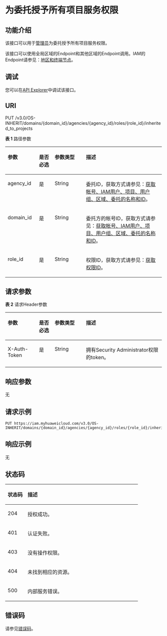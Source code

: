 # 为委托授予所有项目服务权限<a name="iam_12_0015"></a>

## 功能介绍<a name="section172361416719"></a>

该接口可以用于[管理员](https://support.huaweicloud.com/usermanual-iam/iam_01_0001.html)为委托授予所有项目服务权限。

该接口可以使用全局区域的Endpoint和其他区域的Endpoint调用。IAM的Endpoint请参见：[地区和终端节点](https://developer.huaweicloud.com/endpoint?IAM)。

## 调试<a name="section1226320381463"></a>

您可以在[API Explorer](https://apiexplorer.developer.huaweicloud.com/apiexplorer/doc?product=IAM&api=AssociateAgencyWithAllProjectsPermission)中调试该接口。

## URI<a name="section8239184111713"></a>

PUT /v3.0/OS-INHERIT/domains/\{domain\_id\}/agencies/\{agency\_id\}/roles/\{role\_id\}/inherited\_to\_projects

**表 1**  路径参数

<a name="table16240841373"></a>
<table><thead align="left"><tr id="row731574118716"><th class="cellrowborder" valign="top" width="20%" id="mcps1.2.5.1.1"><p id="p031511411774"><a name="p031511411774"></a><a name="p031511411774"></a>参数</p>
</th>
<th class="cellrowborder" valign="top" width="10%" id="mcps1.2.5.1.2"><p id="p53151541177"><a name="p53151541177"></a><a name="p53151541177"></a>是否必选</p>
</th>
<th class="cellrowborder" valign="top" width="20%" id="mcps1.2.5.1.3"><p id="p1731544115714"><a name="p1731544115714"></a><a name="p1731544115714"></a>参数类型</p>
</th>
<th class="cellrowborder" valign="top" width="50%" id="mcps1.2.5.1.4"><p id="p133151041478"><a name="p133151041478"></a><a name="p133151041478"></a>描述</p>
</th>
</tr>
</thead>
<tbody><tr id="row17315144112715"><td class="cellrowborder" valign="top" width="20%" headers="mcps1.2.5.1.1 "><p id="p183151541975"><a name="p183151541975"></a><a name="p183151541975"></a>agency_id</p>
</td>
<td class="cellrowborder" valign="top" width="10%" headers="mcps1.2.5.1.2 "><p id="p2315164111717"><a name="p2315164111717"></a><a name="p2315164111717"></a>是</p>
</td>
<td class="cellrowborder" valign="top" width="20%" headers="mcps1.2.5.1.3 "><p id="p33159412714"><a name="p33159412714"></a><a name="p33159412714"></a>String</p>
</td>
<td class="cellrowborder" valign="top" width="50%" headers="mcps1.2.5.1.4 "><p id="p83153411171"><a name="p83153411171"></a><a name="p83153411171"></a>委托ID，获取方式请参见：<a href="获取帐号-IAM用户-项目-用户组-区域-委托的名称和ID.md">获取帐号、IAM用户、项目、用户组、区域、委托的名称和ID</a>。</p>
</td>
</tr>
<tr id="row5315641774"><td class="cellrowborder" valign="top" width="20%" headers="mcps1.2.5.1.1 "><p id="p83152041376"><a name="p83152041376"></a><a name="p83152041376"></a>domain_id</p>
</td>
<td class="cellrowborder" valign="top" width="10%" headers="mcps1.2.5.1.2 "><p id="p18315134114714"><a name="p18315134114714"></a><a name="p18315134114714"></a>是</p>
</td>
<td class="cellrowborder" valign="top" width="20%" headers="mcps1.2.5.1.3 "><p id="p23159412719"><a name="p23159412719"></a><a name="p23159412719"></a>String</p>
</td>
<td class="cellrowborder" valign="top" width="50%" headers="mcps1.2.5.1.4 "><p id="p03153410719"><a name="p03153410719"></a><a name="p03153410719"></a>委托方的帐号ID，获取方式请参见：<a href="获取帐号-IAM用户-项目-用户组-区域-委托的名称和ID.md">获取帐号、IAM用户、项目、用户组、区域、委托的名称和ID</a>。</p>
</td>
</tr>
<tr id="row14315174120715"><td class="cellrowborder" valign="top" width="20%" headers="mcps1.2.5.1.1 "><p id="p153155414712"><a name="p153155414712"></a><a name="p153155414712"></a>role_id</p>
</td>
<td class="cellrowborder" valign="top" width="10%" headers="mcps1.2.5.1.2 "><p id="p43152419714"><a name="p43152419714"></a><a name="p43152419714"></a>是</p>
</td>
<td class="cellrowborder" valign="top" width="20%" headers="mcps1.2.5.1.3 "><p id="p1531519411374"><a name="p1531519411374"></a><a name="p1531519411374"></a>String</p>
</td>
<td class="cellrowborder" valign="top" width="50%" headers="mcps1.2.5.1.4 "><p id="p133152413716"><a name="p133152413716"></a><a name="p133152413716"></a>权限ID，获取方式请参见：<a href="查询权限列表.md">获取权限ID</a>。</p>
</td>
</tr>
</tbody>
</table>

## 请求参数<a name="section152541411979"></a>

**表 2**  请求Header参数

<a name="table17255144111714"></a>
<table><thead align="left"><tr id="row1731517415719"><th class="cellrowborder" valign="top" width="20%" id="mcps1.2.5.1.1"><p id="p113153412710"><a name="p113153412710"></a><a name="p113153412710"></a>参数</p>
</th>
<th class="cellrowborder" valign="top" width="10%" id="mcps1.2.5.1.2"><p id="p183157411574"><a name="p183157411574"></a><a name="p183157411574"></a>是否必选</p>
</th>
<th class="cellrowborder" valign="top" width="20%" id="mcps1.2.5.1.3"><p id="p153165411712"><a name="p153165411712"></a><a name="p153165411712"></a>参数类型</p>
</th>
<th class="cellrowborder" valign="top" width="50%" id="mcps1.2.5.1.4"><p id="p5316104116716"><a name="p5316104116716"></a><a name="p5316104116716"></a>描述</p>
</th>
</tr>
</thead>
<tbody><tr id="row03166411371"><td class="cellrowborder" valign="top" width="20%" headers="mcps1.2.5.1.1 "><p id="p153161541575"><a name="p153161541575"></a><a name="p153161541575"></a>X-Auth-Token</p>
</td>
<td class="cellrowborder" valign="top" width="10%" headers="mcps1.2.5.1.2 "><p id="p103162415720"><a name="p103162415720"></a><a name="p103162415720"></a>是</p>
</td>
<td class="cellrowborder" valign="top" width="20%" headers="mcps1.2.5.1.3 "><p id="p1831664115715"><a name="p1831664115715"></a><a name="p1831664115715"></a>String</p>
</td>
<td class="cellrowborder" valign="top" width="50%" headers="mcps1.2.5.1.4 "><p id="p73161341972"><a name="p73161341972"></a><a name="p73161341972"></a>拥有Security Administrator权限的token。</p>
</td>
</tr>
</tbody>
</table>

## 响应参数<a name="section725918418716"></a>

无

## 请求示例<a name="section62603411473"></a>

```
PUT https://iam.myhuaweicloud.com/v3.0/OS-INHERIT/domains/{domain_id}/agencies/{agency_id}/roles/{role_id}/inherited_to_projects
```

## 响应示例<a name="section122619418713"></a>

无

## 状态码<a name="section14261141278"></a>

<a name="table52615412079"></a>
<table><thead align="left"><tr id="row43160411714"><th class="cellrowborder" valign="top" width="15%" id="mcps1.1.3.1.1"><p id="p131624118717"><a name="p131624118717"></a><a name="p131624118717"></a>状态码</p>
</th>
<th class="cellrowborder" valign="top" width="85%" id="mcps1.1.3.1.2"><p id="p1631694113717"><a name="p1631694113717"></a><a name="p1631694113717"></a>描述</p>
</th>
</tr>
</thead>
<tbody><tr id="row1931614416719"><td class="cellrowborder" valign="top" width="15%" headers="mcps1.1.3.1.1 "><p id="p163165411177"><a name="p163165411177"></a><a name="p163165411177"></a>204</p>
</td>
<td class="cellrowborder" valign="top" width="85%" headers="mcps1.1.3.1.2 "><p id="p17316194117720"><a name="p17316194117720"></a><a name="p17316194117720"></a>授权成功。</p>
</td>
</tr>
<tr id="row33161741775"><td class="cellrowborder" valign="top" width="15%" headers="mcps1.1.3.1.1 "><p id="p133166411473"><a name="p133166411473"></a><a name="p133166411473"></a>401</p>
</td>
<td class="cellrowborder" valign="top" width="85%" headers="mcps1.1.3.1.2 "><p id="p1931611413716"><a name="p1931611413716"></a><a name="p1931611413716"></a>认证失败。</p>
</td>
</tr>
<tr id="row631611417711"><td class="cellrowborder" valign="top" width="15%" headers="mcps1.1.3.1.1 "><p id="p12316164116715"><a name="p12316164116715"></a><a name="p12316164116715"></a>403</p>
</td>
<td class="cellrowborder" valign="top" width="85%" headers="mcps1.1.3.1.2 "><p id="p431612417710"><a name="p431612417710"></a><a name="p431612417710"></a>没有操作权限。</p>
</td>
</tr>
<tr id="row113167411175"><td class="cellrowborder" valign="top" width="15%" headers="mcps1.1.3.1.1 "><p id="p203161641377"><a name="p203161641377"></a><a name="p203161641377"></a>404</p>
</td>
<td class="cellrowborder" valign="top" width="85%" headers="mcps1.1.3.1.2 "><p id="p931664118720"><a name="p931664118720"></a><a name="p931664118720"></a>未找到相应的资源。</p>
</td>
</tr>
<tr id="row4316241374"><td class="cellrowborder" valign="top" width="15%" headers="mcps1.1.3.1.1 "><p id="p183161411777"><a name="p183161411777"></a><a name="p183161411777"></a>500</p>
</td>
<td class="cellrowborder" valign="top" width="85%" headers="mcps1.1.3.1.2 "><p id="p13316041779"><a name="p13316041779"></a><a name="p13316041779"></a>内部服务错误。</p>
</td>
</tr>
</tbody>
</table>

## 错误码<a name="section42666415710"></a>

请参见[错误码](错误码.md)。


